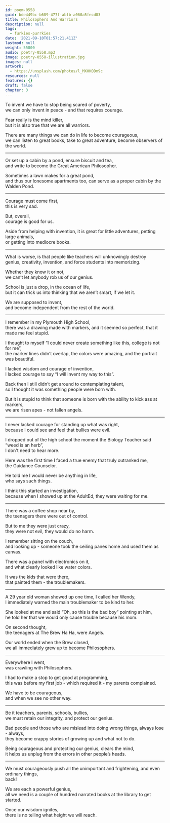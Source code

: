```yaml
---
id: poem-0558
guid: bde449bc-b689-477f-abfb-a060a5fecd83
title: Philosophers And Warriors
description: null
tags:
  - furkies-purrkies
date: '2021-09-10T01:57:21.411Z'
lastmod: null
weight: 55800
audio: poetry-0558.mp3
image: poetry-0558-illustration.jpg
images: null
artwork:
  - https://unsplash.com/photos/l_MXHKODm9c
resources: null
features: {}
draft: false
chapter: 3
---
```


To invent we have to stop being scared of poverty,\
we can only invent in peace - and that requires courage.

Fear really is the mind killer,\
but it is also true that we are all warriors.

There are many things we can do in life to become courageous,\
we can listen to great books, take to great adventure, become observers of the world.

---

Or set up a cabin by a pond, ensure biscuit and tea,\
and write to become the Great American Philosopher.

Sometimes a lawn makes for a great pond,\
and thus our lonesome apartments too, can serve as a proper cabin by the Walden Pond.

---

Courage must come first,\
this is very sad.

But, overall,\
courage is good for us.

Aside from helping with invention, it is great for little adventures, petting large animals,\
or getting into mediocre books.

---

What is worse, is that people like teachers will unknowingly destroy\
genius, creativity, invention, and force students into memorizing.

Whether they know it or not,\
we can’t let anybody rob us of our genius.

School is just a drop, in the ocean of life,\
but it can trick us into thinking that we aren’t smart, if we let it.

We are supposed to invent,\
and become independent from the rest of the world.

---

I remember in my Plymouth High School,\
there was a drawing made with markers, and it seemed so perfect, that it made me feel stupid.

I thought to myself “I could never create something like this, college is not for me”,\
the marker lines didn’t overlap, the colors were amazing, and the portrait was beautiful.

I lacked wisdom and courage of invention,\
I lacked courage to say “I will invent my way to this”.

Back then I still didn’t get around to contemplating talent,\
so I thought it was something people were born with.

But it is stupid to think that someone is born with the ability to kick ass at markers,\
we are risen apes - not fallen angels.

---

I never lacked courage for standing up what was right,\
because I could see and feel that bullies were evil.

I dropped out of the high school the moment the Biology Teacher said “weed is an herb”,\
I don't need to hear more.

Here was the first time I faced a true enemy that truly outranked me,\
the Guidance Counselor.

He told me I would never be anything in life,\
who says such things.

I think this started an investigation,\
because when I showed up at the AdultEd, they were waiting for me.

---

There was a coffee shop near by,\
the teenagers there were out of control.

But to me they were just crazy,\
they were not evil, they would do no harm.

I remember sitting on the couch,\
and looking up - someone took the ceiling panes home and used them as canvas.

There was a panel with electronics on it,\
and what clearly looked like water colors.

It was the kids that were there,\
that painted them - the troublemakers.

---

A 29 year old woman showed up one time, I called her Wendy,\
I immediately warned the main troublemaker to be kind to her.

She looked at me and said “Oh, so this is the bad boy” pointing at him,\
he told her that we would only cause trouble because his mom.

On second thought,\
the teenagers at The Brew Ha Ha, were Angels.

Our world ended when the Brew closed,\
we all immediately grew up to become Philosophers.

---

Everywhere I went,\
was crawling with Philosophers.

I had to make a stop to get good at programming,\
this was before my first job - which required it - my parents complained.

We have to be courageous,\
and when we see no other way.

---

Be it teachers, parents, schools, bullies,\
we must retain our integrity, and protect our genius.

Bad people and those who are mislead into doing wrong things, always lose - always,\
they become crappy stories of growing up and what not to do.

Being courageous and protecting our genius, clears the mind,\
it helps us unplug from the errors in other people’s heads.

---

We must courageously push all the unimportant and frightening, and even ordinary things,\
back!

We are each a powerful genius,\
all we need is a couple of hundred narrated books at the library to get started.

Once our wisdom ignites,\
there is no telling what height we will reach.
